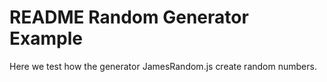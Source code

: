 # README Random Generator Example

Here we test how the generator JamesRandom.js create random numbers.
